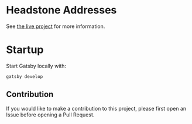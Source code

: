 # Headstone Addresses

See [the live project](https://headstoneaddresses.com) for more information.

# Startup

Start Gatsby locally with:

`gatsby develop`

## Contribution

If you would like to make a contribution to this project, please first open an Issue before opening a Pull Request.
